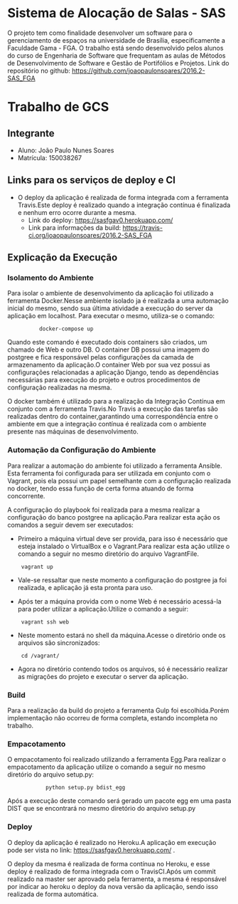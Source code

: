 # Sistema de Alocação de Salas - SAS
O projeto tem como finalidade desenvolver um software para o gerenciamento de espaços na universidade de Brasília, especificamente a Faculdade Gama - FGA. O trabalho está sendo desenvolvido pelos alunos do curso de Engenharia de Software que frequentam as aulas de Métodos de Desenvolvimento de Software e Gestão de Portifólios e Projetos.
Link do repositório no github: https://github.com/joaopaulonsoares/2016.2-SAS_FGA


# Trabalho de GCS

## Integrante
- Aluno: João Paulo Nunes Soares
- Matrícula: 150038267

## Links para os serviços de deploy e CI
 - O deploy da aplicação é realizada de forma integrada com a ferramenta Travis.Este deploy é realizado quando a integração contínua é finalizada e nenhum erro ocorre durante a mesma.
   - Link do deploy: https://sasfgav0.herokuapp.com/
   - Link para informações da build: https://travis-ci.org/joaopaulonsoares/2016.2-SAS_FGA
   
## Explicação da Execução

### Isolamento do Ambiente

Para isolar o ambiente de desenvolvimento da aplicação foi utilizado a ferramenta Docker.Nesse ambiente isolado ja é realizada a uma automação inicial do mesmo, sendo sua última atividade a execução do server da aplicação em localhost. Para executar o mesmo, utiliza-se o comando:

              docker-compose up
              
Quando este comando é executado dois containers são criados, um chamado de Web e outro DB. O container DB possui uma imagem do postgree e fica responsável pelas configurações da camada de armazenamento da aplicação.O container Web por sua vez possui as configurações relacionadas a aplicação Django, tendo as dependências necessárias para execução do projeto e outros procedimentos de configuração realizadas na mesma.

O docker também é utilizado para a realização da Integração Contínua em conjunto com a ferramenta Travis.No Travis a execução das tarefas são realizadas dentro do container,garantindo uma correspondência entre o ambiente em que a integração contínua é realizada com o ambiente presente nas máquinas de desenvolvimento.

### Automação da Configuração do Ambiente

Para realizar a automação do ambiente foi utilizado a ferramenta Ansible. Esta ferramenta foi configurada para ser utilizada em conjunto com o Vagrant, pois ela possui um papel semelhante com a configuração realizada no docker, tendo essa função de certa forma atuando de forma concorrente.

A configuração do playbook foi realizada para a mesma realizar a configuração do banco postgree na aplicação.Para realizar esta ação os comandos a seguir devem ser executados:
 - Primeiro a máquina virtual deve ser provida, para isso é necessário que esteja instalado o VirtualBox e o Vagrant.Para realizar esta ação utilize o comando a seguir no mesmo diretório do arquivo VagrantFile.
 
        vagrant up

 - Vale-se ressaltar que neste momento a configuração do postgree ja foi realizada, e aplicação já esta pronta para uso.
        
 - Após ter a máquina provida com o nome Web é necessário acessá-la para poder utilizar a aplicação.Utilize o comando a seguir:
 
        vagrant ssh web
 
 - Neste momento estará no shell da máquina.Acesse o diretório onde os arquivos são sincronizados:
 
        cd /vagrant/
 
 - Agora no diretório contendo todos os arquivos, só é necessário realizar as migrações do projeto e executar o server da aplicação.
 
### Build
 
Para a realização da build do projeto a ferramenta Gulp foi escolhida.Porém implementação não ocorreu de forma completa, estando incompleta no trabalho.

### Empacotamento

O empacotamento foi realizado utilizando a ferramenta Egg.Para realizar o empacotamento da aplicação utilize o comando a seguir no mesmo diretório do arquivo setup.py:

                python setup.py bdist_egg
                
Após a execução deste comando será gerado um pacote egg em uma pasta DIST que se encontrará no mesmo diretório do arquivo setup.py

### Deploy

O deploy da aplicação é realizado no Heroku.A aplicação em execução pode ser vista no link: https://sasfgav0.herokuapp.com/ .

O deploy da mesma é realizada de forma contínua no Heroku, e esse deploy é realizado de forma integrada com o TravisCI.Após um commit realizado na master ser aprovado pela ferramenta, a mesma é responsável por indicar ao heroku o deploy da nova versão da aplicação, sendo isso realizada de forma automática.

